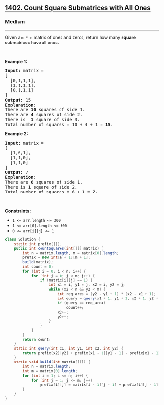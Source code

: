 <h2><a href="https://leetcode.com/problems/count-square-submatrices-with-all-ones">1402. Count Square Submatrices with All Ones</a></h2><h3>Medium</h3><hr><p>Given a <code>m * n</code> matrix of ones and zeros, return how many <strong>square</strong> submatrices have all ones.</p>

<p>&nbsp;</p>
<p><strong class="example">Example 1:</strong></p>

<pre>
<strong>Input:</strong> matrix =
[
&nbsp; [0,1,1,1],
&nbsp; [1,1,1,1],
&nbsp; [0,1,1,1]
]
<strong>Output:</strong> 15
<strong>Explanation:</strong> 
There are <strong>10</strong> squares of side 1.
There are <strong>4</strong> squares of side 2.
There is  <strong>1</strong> square of side 3.
Total number of squares = 10 + 4 + 1 = <strong>15</strong>.
</pre>

<p><strong class="example">Example 2:</strong></p>

<pre>
<strong>Input:</strong> matrix = 
[
  [1,0,1],
  [1,1,0],
  [1,1,0]
]
<strong>Output:</strong> 7
<strong>Explanation:</strong> 
There are <b>6</b> squares of side 1.  
There is <strong>1</strong> square of side 2. 
Total number of squares = 6 + 1 = <b>7</b>.
</pre>

<p>&nbsp;</p>
<p><strong>Constraints:</strong></p>

<ul>
	<li><code>1 &lt;= arr.length&nbsp;&lt;= 300</code></li>
	<li><code>1 &lt;= arr[0].length&nbsp;&lt;= 300</code></li>
	<li><code>0 &lt;= arr[i][j] &lt;= 1</code></li>
</ul>

```java
class Solution {
    static int prefix[][];
    public int countSquares(int[][] matrix) {
        int n = matrix.length, m = matrix[0].length;
        prefix = new int[n + 1][m + 1];
        build(matrix);
        int count = 0;
        for (int i = 0; i < n; i++) {
            for (int j = 0; j < m; j++) {
                if (matrix[i][j] == 1) {
                    int x1 = i, y1 = j, x2 = i, y2 = j;
                    while (x2 < n && y2 < m) {
                        int req_area = (y2 - y1 + 1) * (x2 - x1 + 1);
                        int query = query(x1 + 1, y1 + 1, x2 + 1, y2 + 1);
                        if (query == req_area)
                            count++;
                        x2++;
                        y2++;
                    }
                }
            }
        }
        return count;
    }
    static int query(int x1, int y1, int x2, int y2) {
        return prefix[x2][y2] + prefix[x1 - 1][y1 - 1] - prefix[x1 - 1][y2] - prefix[x2][y1 - 1];
    }
    static void build(int matrix[][]) {
        int n = matrix.length;
        int m = matrix[0].length;
        for (int i = 1; i <= n; i++) {
            for (int j = 1; j <= m; j++)
                prefix[i][j] = matrix[i - 1][j - 1] + prefix[i][j - 1] + prefix[i - 1][j] - prefix[i - 1][j - 1];
        }
    }
}
```
